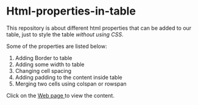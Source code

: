 # Html-properties-in-table

This repository is about different html properties that can be added to our table, just to style the table <i>without using CSS</i>.

Some of the properties are listed below:

1. Adding Border to table
2. Adding some width to table
3. Changing cell spacing
4. Adding padding to the content inside table
5. Merging two cells using colspan or rowspan

Click on the <a href = "https://shivansh-thakur.github.io/Html-properties-in-table/"> Web page </a> to view the content.

